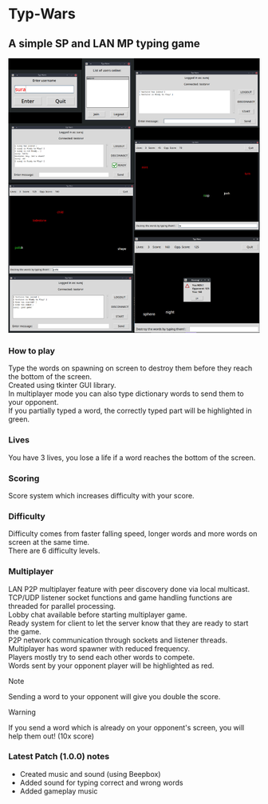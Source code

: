 # **Typ-Wars**
## A simple SP and LAN MP typing game
<img src="screenshots.jpg">

### How to play
Type the words on spawning on screen to destroy them before they reach the bottom of the screen.  
Created using tkinter GUI library.  
In multiplayer mode you can also type dictionary words to send them to your opponent.  
If you partially typed a word, the correctly typed part will be highlighted in green.
### Lives
You have 3 lives, you lose a life if a word reaches the bottom of the screen.
### Scoring
Score system which increases difficulty with your score.
### Difficulty
Difficulty comes from faster falling speed, longer words and more words on screen at the same time.  
There are 6 difficulty levels.
### Multiplayer
LAN P2P multiplayer feature with peer discovery done via local multicast.  
TCP/UDP listener socket functions and game handling functions are threaded for parallel processing.  
Lobby chat available before starting multiplayer game.  
Ready system for client to let the server know that they are ready to start the game.  
P2P network communication through sockets and listener threads.  
Multiplayer has word spawner with reduced frequency.  
Players mostly try to send each other words to compete.  
Words sent by your opponent player will be highlighted as red.
> [!NOTE]
> Sending a word to your opponent will give you double the score.

> [!WARNING]
> If you send a word which is already on your opponent's screen, you will help them out! (10x score)
### Latest Patch (1.0.0) notes
- Created music and sound (using Beepbox)
- Added sound for typing correct and wrong words
- Added gameplay music
